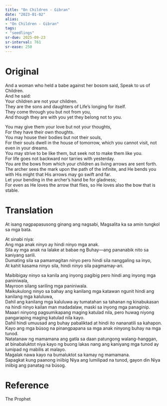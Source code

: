 ```yaml
---
title: "On Children - Gibran"
date: "2023-01-02"
alias:
- "On Children - Gibran"
tags:
- "seedlings"
sr-due: 2025-09-23
sr-interval: 761
sr-ease: 250
---
```


# Original

And a woman who held a babe against her bosom said, Speak to us of Children.  
And he said:  
Your children are not your children.  
They are the sons and daughters of Life’s longing for itself.  
They come through you but not from you,  
And though they are with you yet they belong not to you.  

You may give them your love but not your thoughts,  
For they have their own thoughts.  
You may house their bodies but not their souls,  
For their souls dwell in the house of tomorrow, which you cannot visit, not even in your dreams.  
You may strive to be like them, but seek not to make them like you.  
For life goes not backward nor tarries with yesterday.  
You are the bows from which your children as living arrows are sent forth.  
The archer sees the mark upon the path of the infinite, and He bends you with His might that His arrows may go swift and far.  
Let your bending in the archer’s hand be for gladness;  
For even as He loves the arrow that flies, so He loves also the bow that is stable.  

# Translation

At isang nagpapasusong ginang ang nagsabi, Magsalita ka sa amin tungkol sa mga bata.  

At sinabi niya:  
Ang mga anak ninyo ay hindi ninyo mga anak.  
Sila ay mga anak na lalake at babae ng Buhay—ang pananabik nito sa kaniyang sarili.  
Dumating sila sa pamamagitan ninyo pero hindi sila nanggaling sa inyo,  
At kahit kasama ninyo sila, hindi ninyo sila pagmamay-ari.  

Maibibigay ninyo sa kanila ang inyong pagibig pero hindi ang inyong mga paniniwala,  
Mayroon silang sariling mga paniniwala.  
Maikukulong ninyo sa bahay ang kanilang mga katawan ngunit hindi ang kanilang mga kaluluwa,  
Dahil ang kanilang mga kaluluwa ay tumatahan sa tahanan ng kinabukasan na hindi ninyo kailan man madadalaw, maski sa inyong mga panaginip.  
Maaari ninyong pagsumikapang maging katulad nila, pero huwag niyong pangaraping maging katulad nila kayo.  
Dahil hindi umuusad ang buhay pabaliktad at hindi ito nananatili sa kahapon.  
Kayo ang mga búsog na pinangpapana sa mga anak ninyong buhay na mga tunod.  
Natatanaw ng mamamana ang gatla sa daan patungong walang-hanggan, at binabaluktot niya kayo ng buong lakas nang ang kaniyang mga tunod ay lumipad ng mabilis at malayo.  
Magalak nawa kayo na bumaluktot sa kamay ng mamamana.  
Sapagkat kung paanong iniibig Niya ang lumilipad na tunod, gayon din Niya iniibig ang panatag na búsog.  

# Reference

The Prophet
